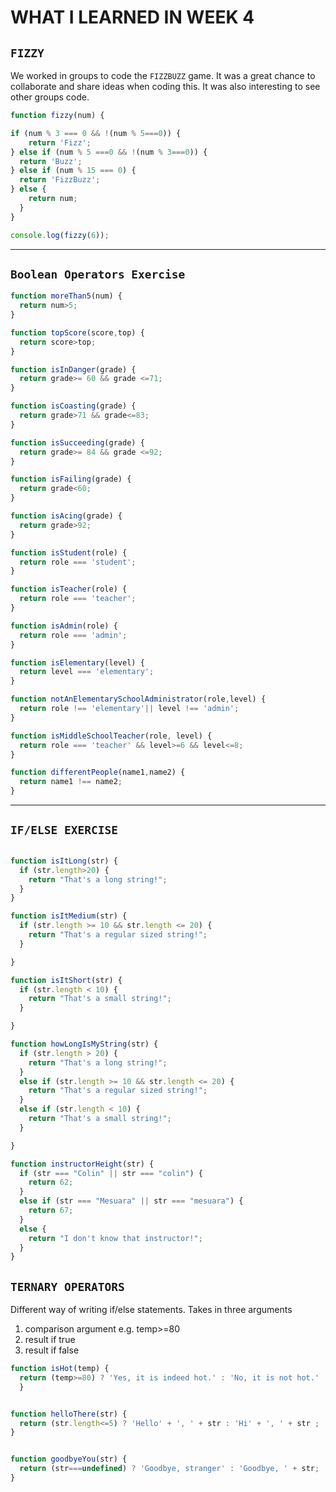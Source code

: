 # **WHAT I LEARNED IN  WEEK 4** 


## `FIZZY`
We worked in groups to code the `FIZZBUZZ` game. It was a great chance to collaborate and share ideas when coding this. It was also interesting to see other groups code. 

```javascript
function fizzy(num) {

if (num % 3 === 0 && !(num % 5===0)) {
    return 'Fizz';
} else if (num % 5 ===0 && !(num % 3===0)) {
  return 'Buzz';
} else if (num % 15 === 0) {
  return 'FizzBuzz';
} else {
    return num;
  }
}

console.log(fizzy(6));
```
___

## `Boolean Operators Exercise `


```javascript
function moreThan5(num) {
  return num>5;
}

function topScore(score,top) {
  return score>top;
}

function isInDanger(grade) {
  return grade>= 60 && grade <=71;
}

function isCoasting(grade) {
  return grade>71 && grade<=83;
}

function isSucceeding(grade) {
  return grade>= 84 && grade <=92;
}

function isFailing(grade) {
  return grade<60;
}

function isAcing(grade) {
  return grade>92;
}

function isStudent(role) {
  return role === 'student';
}

function isTeacher(role) {
  return role === 'teacher';
}

function isAdmin(role) {
  return role === 'admin';
}

function isElementary(level) {
  return level === 'elementary';
}

function notAnElementarySchoolAdministrator(role,level) {
  return role !== 'elementary'|| level !== 'admin';
}

function isMiddleSchoolTeacher(role, level) {
  return role === 'teacher' && level>=6 && level<=8;
}

function differentPeople(name1,name2) {
  return name1 !== name2;
}
```
___

## `IF/ELSE EXERCISE`

```javascript

function isItLong(str) {
  if (str.length>20) {
    return "That's a long string!";
  }
}

function isItMedium(str) {
  if (str.length >= 10 && str.length <= 20) {
    return "That's a regular sized string!";
  }

}

function isItShort(str) {
  if (str.length < 10) {
    return "That's a small string!";
  }

}

function howLongIsMyString(str) {
  if (str.length > 20) {
    return "That's a long string!";
  }
  else if (str.length >= 10 && str.length <= 20) {
    return "That's a regular sized string!";
  }
  else if (str.length < 10) {
    return "That's a small string!"; 
  }

}

function instructorHeight(str) {
  if (str === "Colin" || str === "colin") {
    return 62;
  }
  else if (str === "Mesuara" || str === "mesuara") {
    return 67;
  }
  else {
    return "I don't know that instructor!";
  }
}
```

## `TERNARY OPERATORS`

Different way of writing if/else statements. Takes in three arguments
1. comparison argument e.g. temp>=80
2. result if true
3. result if false 

```javascript
function isHot(temp) {
  return (temp>=80) ? 'Yes, it is indeed hot.' : 'No, it is not hot.'
  }


function helloThere(str) {
  return (str.length<=5) ? 'Hello' + ', ' + str : 'Hi' + ', ' + str ;
}


function goodbyeYou(str) {
  return (str===undefined) ? 'Goodbye, stranger' : 'Goodbye, ' + str;
}
```